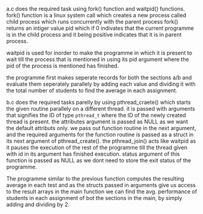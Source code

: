 a.c does the required task using fork() function and waitpid() functions.
fork() function is a linux system call which creates a new process
called child process which runs concurrently with the parent process
fork() returns an intiger value pid
which if 0 indivates that the current programme is in the child process and it being positive indicates that it is in parent process.

waitpid is used for inorder to make the programme in which it is present to wait till the process that is mentioned in using its pid argument where the pid of the process is mentioned has finished.

the programme first makes seperate records for both the sections a/b and evaluate them seperately parallely by adding each value and dividing it with the total number of students to find the average in each assignment.

b.c does the required tasks parelly by using pthread_craete() which starts the given routine parallely on a different thread.
it is passed with arguments that signifies the ID of type `pthread_t` where the ID of the newly created thread is present.
the attributes argument is passed as NULL as we want the default attributs only. we pass out function routine in the next argument, and the required arguments for the function routine is passed as a struct in its next argument of pthread_create().
the pthread_join() acts like waitpid as it pauses the execution of the rest of the programme till the thread given with id in its argument has finished execution. status argument of this function is passed as NULL as we dont need to store the exit status of the programme.

The programme similar to the previous function computes the resulting average in each test and as the structs passed in arguments give us access to the result arrays in the main function we can find the avg. performance of students in each assignment of bot the sections in the main, by simply adding and dividing by 2.
